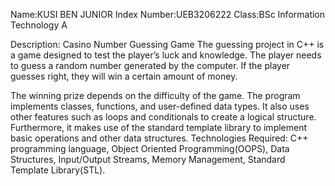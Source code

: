 Name:KUSI BEN JUNIOR
Index Number:UEB3206222
Class:BSc Information Technology A


Description: Casino Number Guessing Game
The guessing project in C++ is a game designed to test the player’s luck and knowledge. The player needs to guess a random number generated by the computer. If the player guesses right, they will win a certain amount of money.
 
The winning prize depends on the difficulty of the game. The program implements classes, functions, and user-defined data types. It also uses other features such as loops and conditionals to create a logical structure. Furthermore, it makes use of the standard template library to implement basic operations and other data structures.
Technologies Required: C++ programming language, Object Oriented Programming(OOPS), Data Structures, Input/Output Streams, Memory Management, Standard Template Library(STL).
